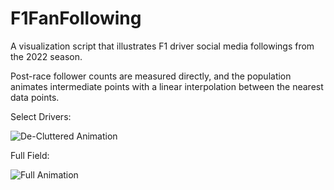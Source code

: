 # F1FanFollowing

A visualization script that illustrates F1 driver social media followings from the 2022 season.

Post-race follower counts are measured directly, and the population animates intermediate points with a linear interpolation between the nearest data points.

Select Drivers:

![De-Cluttered Animation](https://github.com/AstronomerPat/F1FanFollowing/blob/main/simplified.gif)

Full Field:

![Full Animation](https://github.com/AstronomerPat/F1FanFollowing/blob/main/full.gif)

